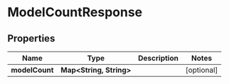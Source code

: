 

# ModelCountResponse


## Properties

Name | Type | Description | Notes
------------ | ------------- | ------------- | -------------
**modelCount** | **Map&lt;String, String&gt;** |  |  [optional]



